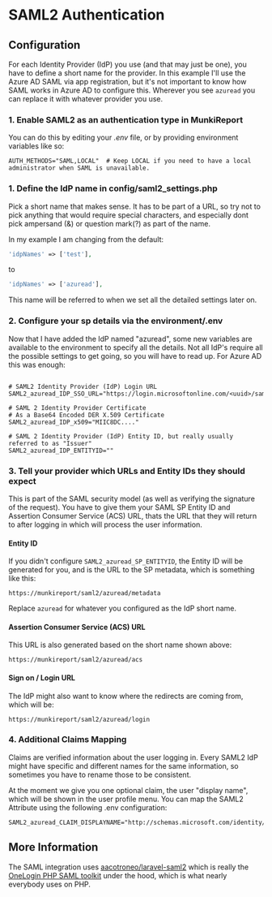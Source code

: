 # SAML2 Authentication #


## Configuration ##

For each Identity Provider (IdP) you use (and that may just be one), you have to define a short name for the provider.
In this example I'll use the Azure AD SAML via app registration, but it's not important to know how SAML works in Azure
AD to configure this. Wherever you see `azuread` you can replace it with whatever provider you use.

### 1. Enable SAML2 as an authentication type in MunkiReport

You can do this by editing your *.env* file, or by providing environment variables like so:

```dotenv
AUTH_METHODS="SAML,LOCAL"  # Keep LOCAL if you need to have a local administrator when SAML is unavailable.
```

### 1. Define the IdP name in config/saml2_settings.php ###

Pick a short name that makes sense. It has to be part of a URL, so try not to pick anything that would require
special characters, and especially dont pick ampersand (&) or question mark(?) as part of the name.

In my example I am changing from the default:

```php
'idpNames' => ['test'],
```

to

```php
'idpNames' => ['azuread'],
```

This name will be referred to when we set all the detailed settings later on.

### 2. Configure your sp details via the environment/.env ###

Now that I have added the IdP named "azuread", some new variables are available to the environment to specify all
the details. Not all IdP's require all the possible settings to get going, so you will have to read up. For Azure AD
this was enough:
```dotenv

# SAML2 Identity Provider (IdP) Login URL
SAML2_azuread_IDP_SSO_URL="https://login.microsoftonline.com/<uuid>/saml2"

# SAML 2 Identity Provider Certificate
# As a Base64 Encoded DER X.509 Certificate
SAML2_azuread_IDP_x509="MIIC8DC...."

# SAML 2 Identity Provider (IdP) Entity ID, but really usually referred to as "Issuer"
SAML2_azuread_IDP_ENTITYID=""
```

### 3. Tell your provider which URLs and Entity IDs they should expect

This is part of the SAML security model (as well as verifying the signature of the request).
You have to give them your SAML SP Entity ID and Assertion Consumer Service (ACS) URL, thats the URL that they
will return to after logging in which will process the user information.

#### Entity ID ####

If you didn't configure `SAML2_azuread_SP_ENTITYID`, the Entity ID will be generated for you, and is the URL to the
SP metadata, which is something like this:

    https://munkireport/saml2/azuread/metadata

Replace `azuread` for whatever you configured as the IdP short name.

#### Assertion Consumer Service (ACS) URL ####

This URL is also generated based on the short name shown above:

    https://munkireport/saml2/azuread/acs

#### Sign on / Login URL ####

The IdP might also want to know where the redirects are coming from, which will be:

    https://munkireport/saml2/azuread/login

### 4. Additional Claims Mapping ###

Claims are verified information about the user logging in. Every SAML2 IdP might have specific and different names
for the same information, so sometimes you have to rename those to be consistent.

At the moment we give you one optional claim, the user "display name", which will be shown in the user profile menu.
You can map the SAML2 Attribute using the following .env configuration:

```dotenv
SAML2_azuread_CLAIM_DISPLAYNAME="http://schemas.microsoft.com/identity/claims/displayname"
```

## More Information ##

The SAML integration uses [aacotroneo/laravel-saml2](https://github.com/aacotroneo/laravel-saml2) which is really
the [OneLogin PHP SAML toolkit](https://github.com/onelogin/php-saml) under the hood, which is what nearly everybody
uses on PHP.

